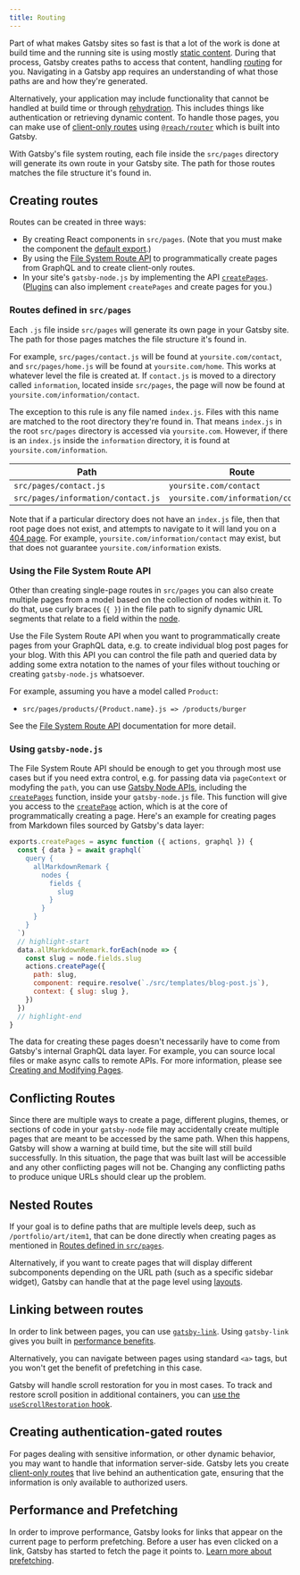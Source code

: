 ```yaml
---
title: Routing
---
```


Part of what makes Gatsby sites so fast is that a lot of the work is done at build time and the running site is using mostly [static content](/docs/adding-app-and-website-functionality/#static-pages). During that process, Gatsby creates paths to access that content, handling [routing](/docs/glossary#routing) for you. Navigating in a Gatsby app requires an understanding of what those paths are and how they're generated.

Alternatively, your application may include functionality that cannot be handled at build time or through [rehydration](/docs/adding-app-and-website-functionality/#how-hydration-makes-apps-possible). This includes things like authentication or retrieving dynamic content. To handle those pages, you can make use of [client-only routes](/docs/how-to/routing/client-only-routes-and-user-authentication) using [`@reach/router`](/docs/reach-router-and-gatsby/) which is built into Gatsby.

With Gatsby's file system routing, each file inside the `src/pages` directory will generate its own route in your Gatsby site. The path for those routes matches the file structure it's found in.

## Creating routes

Routes can be created in three ways:

- By creating React components in `src/pages`. (Note that you must make the component the [default export](https://developer.mozilla.org/en-US/docs/web/javascript/reference/statements/export).)
- By using the [File System Route API](/docs/reference/routing/file-system-route-api/) to programmatically create pages from GraphQL and to create client-only routes.
- In your site's `gatsby-node.js` by implementing the API [`createPages`](/docs/reference/config-files/gatsby-node/#createPages). ([Plugins](/docs/plugins/) can also implement `createPages` and create pages for you.)

### Routes defined in `src/pages`

Each `.js` file inside `src/pages` will generate its own page in your Gatsby site. The path for those pages matches the file structure it's found in.

For example, `src/pages/contact.js` will be found at `yoursite.com/contact`, and `src/pages/home.js` will be found at `yoursite.com/home`. This works at whatever level the file is created at. If `contact.js` is moved to a directory called `information`, located inside `src/pages`, the page will now be found at `yoursite.com/information/contact`.

The exception to this rule is any file named `index.js`. Files with this name are matched to the root directory they're found in. That means `index.js` in the root `src/pages` directory is accessed via `yoursite.com`. However, if there is an `index.js` inside the `information` directory, it is found at `yoursite.com/information`.

| Path                               | Route                              |
| ---------------------------------- | ---------------------------------- |
| `src/pages/contact.js`             | `yoursite.com/contact`             |
| `src/pages/information/contact.js` | `yoursite.com/information/contact` |

Note that if a particular directory does not have an `index.js` file, then that root page does not exist, and attempts to navigate to it will land you on a [404 page](/docs/how-to/adding-common-features/add-404-page/). For example, `yoursite.com/information/contact` may exist, but that does not guarantee `yoursite.com/information` exists.

### Using the File System Route API

Other than creating single-page routes in `src/pages` you can also create multiple pages from a model based on the collection of nodes within it. To do that, use curly braces (`{ }`) in the file path to signify dynamic URL segments that relate to a field within the [node](/docs/glossary#node).

Use the File System Route API when you want to programmatically create pages from your GraphQL data, e.g. to create individual blog post pages for your blog. With this API you can control the file path and queried data by adding some extra notation to the names of your files without touching or creating `gatsby-node.js` whatsoever.

For example, assuming you have a model called `Product`:

- `src/pages/products/{Product.name}.js => /products/burger`

See the [File System Route API](/docs/reference/routing/file-system-route-api/) documentation for more detail.

### Using `gatsby-node.js`

The File System Route API should be enough to get you through most use cases but if you need extra control, e.g. for passing data via `pageContext` or modyfing the `path`, you can use [Gatsby Node APIs](/docs/reference/config-files/gatsby-node/), including the [`createPages`](/docs/reference/config-files/gatsby-node/#createPages) function, inside your `gatsby-node.js` file. This function will give you access to the [`createPage`](/docs/reference/config-files/actions/#createPage) action, which is at the core of programmatically creating a page. Here's an example for creating pages from Markdown files sourced by Gatsby's data layer:

```js:title=gatsby-node.js
exports.createPages = async function ({ actions, graphql }) {
  const { data } = await graphql(`
    query {
      allMarkdownRemark {
        nodes {
          fields {
            slug
          }
        }
      }
    }
  `)
  // highlight-start
  data.allMarkdownRemark.forEach(node => {
    const slug = node.fields.slug
    actions.createPage({
      path: slug,
      component: require.resolve(`./src/templates/blog-post.js`),
      context: { slug: slug },
    })
  })
  // highlight-end
}
```

The data for creating these pages doesn't necessarily have to come from Gatsby's internal GraphQL data layer. For example, you can source local files or make async calls to remote APIs. For more information, please see [Creating and Modifying Pages](/docs/creating-and-modifying-pages/).

## Conflicting Routes

Since there are multiple ways to create a page, different plugins, themes, or sections of code in your `gatsby-node` file may accidentally create multiple pages that are meant to be accessed by the same path. When this happens, Gatsby will show a warning at build time, but the site will still build successfully. In this situation, the page that was built last will be accessible and any other conflicting pages will not be. Changing any conflicting paths to produce unique URLs should clear up the problem.

## Nested Routes

If your goal is to define paths that are multiple levels deep, such as `/portfolio/art/item1`, that can be done directly when creating pages as mentioned in [Routes defined in `src/pages`](#pages-defined-in-srcpages).

Alternatively, if you want to create pages that will display different subcomponents depending on the URL path (such as a specific sidebar widget), Gatsby can handle that at the page level using [layouts](/docs/how-to/routing/layout-components/).

## Linking between routes

In order to link between pages, you can use [`gatsby-link`](/docs/reference/built-in-components/gatsby-link/). Using `gatsby-link` gives you built in [performance benefits](#performance-and-prefetching).

Alternatively, you can navigate between pages using standard `<a>` tags, but you won't get the benefit of prefetching in this case.

Gatsby will handle scroll restoration for you in most cases. To track and restore scroll position in additional containers, you can [use the `useScrollRestoration` hook](/docs/how-to/routing/scroll-restoration/).

## Creating authentication-gated routes

For pages dealing with sensitive information, or other dynamic behavior, you may want to handle that information server-side. Gatsby lets you create [client-only routes](/docs/how-to/routing/client-only-routes-and-user-authentication) that live behind an authentication gate, ensuring that the information is only available to authorized users.

## Performance and Prefetching

In order to improve performance, Gatsby looks for links that appear on the current page to perform prefetching. Before a user has even clicked on a link, Gatsby has started to fetch the page it points to. [Learn more about prefetching](/docs/how-code-splitting-works/#prefetching-chunks).

<GuideList slug={props.slug} />
